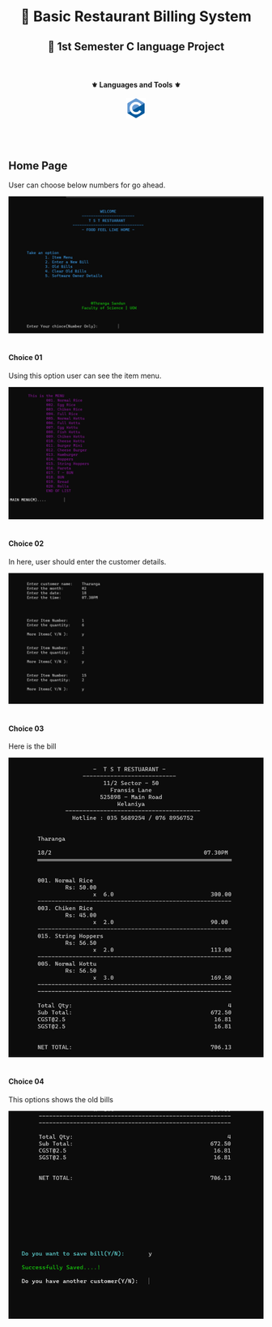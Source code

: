 <h1 align="center">🚀 Basic Restaurant Billing System</h1>
<h2 align="center">💠 1st Semester C language Project</h2>


<p align="left">
</p>
<br>
<h4 align="center">⚜️ Languages and Tools ⚜️</h4>
<p align="center"><a href="https://www.cprogramming.com/" target="_blank" rel="noreferrer"> <img src="https://raw.githubusercontent.com/devicons/devicon/master/icons/c/c-original.svg" alt="c" width="40" height="40"/> </a>  </p>
<br>
<br>
<h2>Home Page</h2>
<p>User can choose below numbers for go ahead.</p>
<img src = "1.png">
<br>
<br>
<h4>Choice 01</h4>
<p>Using this option user can see the item menu.</p>
<img src = "2.png">
<br>
<br>
<h4>Choice 02</h4>
<p>In here, user should enter the customer details.</p>
<img src = "3.png">
<br>
<br>
<h4>Choice 03</h4>
<p>Here is the bill</p>
<img src = "4.png">
<br>
<br>
<h4>Choice 04</h4>
<P>This options shows the old bills</P>
<img src = "5.png">
